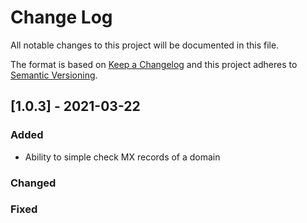 # Change Log
All notable changes to this project will be documented in this file.
 
The format is based on [Keep a Changelog](http://keepachangelog.com/)
and this project adheres to [Semantic Versioning](http://semver.org/).

## [1.0.3] - 2021-03-22
 
### Added
- Ability to simple check MX records of a domain
   
### Changed
 
### Fixed
